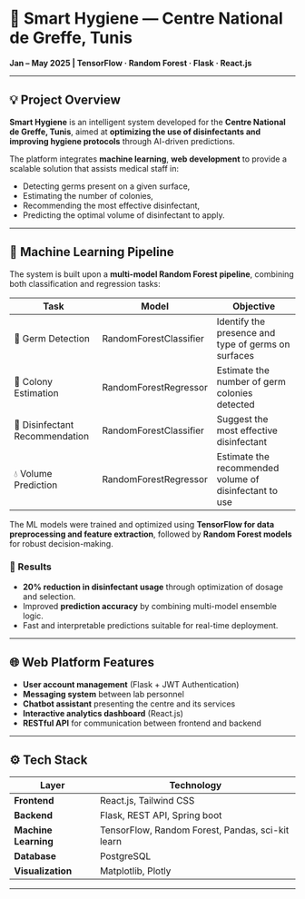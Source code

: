 # 🧫 Smart Hygiene — Centre National de Greffe, Tunis  
**Jan – May 2025 | TensorFlow · Random Forest · Flask · React.js**

---

## 💡 Project Overview

**Smart Hygiene** is an intelligent system developed for the **Centre National de Greffe, Tunis**, aimed at **optimizing the use of disinfectants and improving hygiene protocols** through AI-driven predictions.

The platform integrates **machine learning**, **web development** to provide a scalable solution that assists medical staff in:
- Detecting germs present on a given surface,
- Estimating the number of colonies,
- Recommending the most effective disinfectant,
- Predicting the optimal volume of disinfectant to apply.

---

## 🧠 Machine Learning Pipeline

The system is built upon a **multi-model Random Forest pipeline**, combining both classification and regression tasks:

| Task | Model | Objective |
|------|--------|------------|
| 🦠 Germ Detection | RandomForestClassifier | Identify the presence and type of germs on surfaces |
| 🧫 Colony Estimation | RandomForestRegressor | Estimate the number of germ colonies detected |
| 🧴 Disinfectant Recommendation | RandomForestClassifier | Suggest the most effective disinfectant |
| 💧 Volume Prediction | RandomForestRegressor | Estimate the recommended volume of disinfectant to use |

The ML models were trained and optimized using **TensorFlow for data preprocessing and feature extraction**, followed by **Random Forest models** for robust decision-making.

### 🔬 Results
- **20% reduction in disinfectant usage** through optimization of dosage and selection.  
- Improved **prediction accuracy** by combining multi-model ensemble logic.  
- Fast and interpretable predictions suitable for real-time deployment.

---

## 🌐 Web Platform Features

- **User account management** (Flask + JWT Authentication)
- **Messaging system** between lab personnel
- **Chatbot assistant** presenting the centre and its services
- **Interactive analytics dashboard** (React.js)
- **RESTful API** for communication between frontend and backend

---

## ⚙️ Tech Stack

| Layer | Technology |
|-------|-------------|
| **Frontend** | React.js, Tailwind CSS |
| **Backend** | Flask, REST API, Spring boot |
| **Machine Learning** | TensorFlow, Random Forest, Pandas, sci-kit learn|
| **Database** | PostgreSQL |
| **Visualization** | Matplotlib, Plotly |

---

